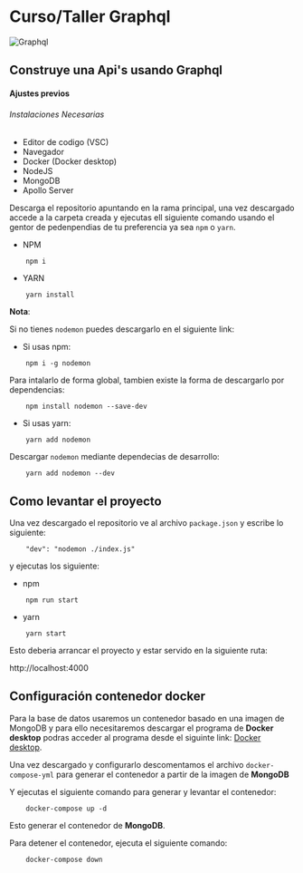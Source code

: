 # Curso/Taller Graphql

![Graphql](https://www.pngitem.com/pimgs/m/385-3850895_graphql-logo-svg-hd-png-download.png)

## Construye una Api's usando Graphql 


#### Ajustes previos 

###### Instalaciones Necesarias

* Editor de codigo (VSC)
* Navegador
* Docker (Docker desktop)
* NodeJS
* MongoDB
* Apollo Server

Descarga el repositorio apuntando en la rama principal, una vez descargado accede a la carpeta creada y ejecutas ell siguiente comando usando el gentor de pedenpendias de tu preferencia ya sea `npm` o `yarn`.

- NPM 

```
    npm i
```

- YARN

```
    yarn install
```

**Nota**:

Si no tienes `nodemon` puedes descargarlo en el siguiente link:

- Si usas npm: 
    
```
    npm i -g nodemon
```

Para intalarlo de forma global, tambien existe la forma de descargarlo por dependencias:

```
    npm install nodemon --save-dev 
```

- Si usas yarn:

```
    yarn add nodemon
```

Descargar `nodemon` mediante dependecias de desarrollo:

```
    yarn add nodemon --dev
```

## Como levantar el proyecto

Una vez descargado el repositorio ve al archivo `package.json` y escribe lo siguiente:

```
    "dev": "nodemon ./index.js"
```

y ejecutas los siguiente:

-   npm

```
    npm run start
```

-   yarn

```
    yarn start
```

Esto deberia arrancar el proyecto y estar servido en la siguiente ruta:

http://localhost:4000

## Configuración contenedor docker

Para la base de datos usaremos un contenedor basado en una imagen de MongoDB y para ello necesitaremos descargar el programa de **Docker desktop** podras acceder al programa desde el siguinte link:
[Docker desktop](https://www.docker.com/products/docker-desktop/).

Una vez descargado y configurarlo descomentamos el archivo `docker-compose-yml` para generar el contenedor a partir de la imagen de **MongoDB**

Y ejecutas el siguiente comando para generar y levantar el contenedor:

```
    docker-compose up -d 
```

Esto generar el contenedor de **MongoDB**.

Para detener el contenedor, ejecuta el siguiente comando:

```
    docker-compose down 
```

